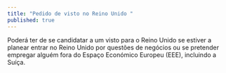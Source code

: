 ```yaml
---
title: "Pedido de visto no Reino Unido "
published: true
---
```

Poderá ter de se candidatar a um visto para o Reino Unido se estiver a planear entrar no Reino Unido por questões de negócios ou se pretender empregar alguém fora do Espaço Económico Europeu (EEE), incluindo a Suíça.
